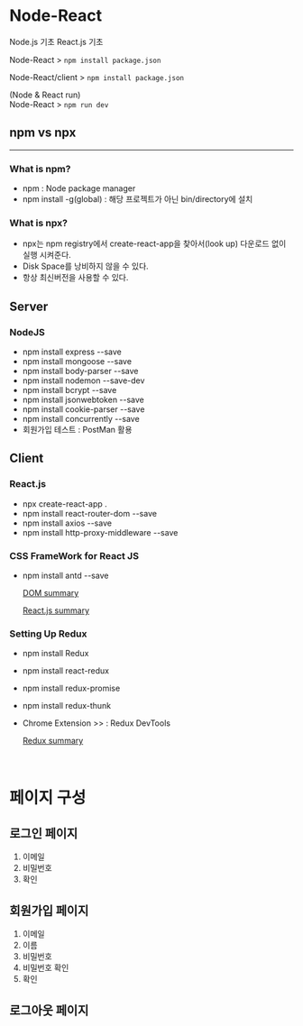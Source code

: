 # Node-React

Node.js 기초 React.js 기초

Node-React > `npm install package.json`

Node-React/client > `npm install package.json`

(Node & React run)  
Node-React > `npm run dev`

## npm vs npx

---

### What is npm?

- npm : Node package manager
- npm install -g(global) : 해당 프로젝트가 아닌 bin/directory에 설치

### What is npx?

- npx는 npm registry에서 create-react-app을 찾아서(look up) 다운로드 없이 실행 시켜준다.
- Disk Space를 낭비하지 않을 수 있다.
- 항상 최신버전을 사용할 수 있다.

## Server

### NodeJS

- npm install express --save
- npm install mongoose --save
- npm install body-parser --save
- npm install nodemon --save-dev
- npm install bcrypt --save
- npm install jsonwebtoken --save
- npm install cookie-parser --save
- npm install concurrently --save
- 회원가입 테스트 : PostMan 활용

<!-- -dev : 로컬에서만 하겠다. -->

## Client

### React.js

- npx create-react-app .
- npm install react-router-dom --save
- npm install axios --save
- npm install http-proxy-middleware --save

### CSS FrameWork for React JS

- npm install antd --save

  [DOM summary](./summary.md)

  [React.js summary](./client/React.md)

### Setting Up Redux

- npm install Redux
- npm install react-redux
- npm install redux-promise
- npm install redux-thunk

- Chrome Extension >> : Redux DevTools

  [Redux summary](./client/Redux.md)

<br />

# 페이지 구성

## 로그인 페이지

1. 이메일
2. 비밀번호
3. 확인

## 회원가입 페이지

1. 이메일
2. 이름
3. 비밀번호
4. 비밀번호 확인
5. 확인

## 로그아웃 페이지
